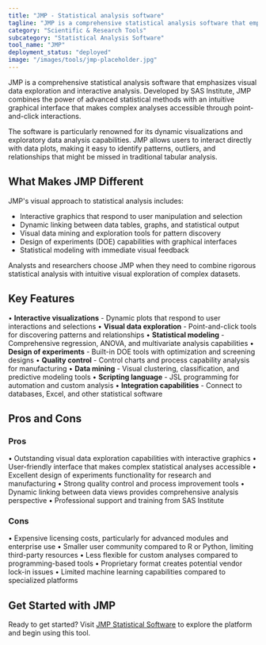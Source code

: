 ```yaml
---
title: "JMP - Statistical analysis software"
tagline: "JMP is a comprehensive statistical analysis software that emphasizes visual data exploration and interactive analysis..."
category: "Scientific & Research Tools"
subcategory: "Statistical Analysis Software"
tool_name: "JMP"
deployment_status: "deployed"
image: "/images/tools/jmp-placeholder.jpg"
---
```


JMP is a comprehensive statistical analysis software that emphasizes visual data exploration and interactive analysis. Developed by SAS Institute, JMP combines the power of advanced statistical methods with an intuitive graphical interface that makes complex analyses accessible through point-and-click interactions.

The software is particularly renowned for its dynamic visualizations and exploratory data analysis capabilities. JMP allows users to interact directly with data plots, making it easy to identify patterns, outliers, and relationships that might be missed in traditional tabular analysis.

## What Makes JMP Different

JMP's visual approach to statistical analysis includes:
- Interactive graphics that respond to user manipulation and selection
- Dynamic linking between data tables, graphs, and statistical output
- Visual data mining and exploration tools for pattern discovery
- Design of experiments (DOE) capabilities with graphical interfaces
- Statistical modeling with immediate visual feedback

Analysts and researchers choose JMP when they need to combine rigorous statistical analysis with intuitive visual exploration of complex datasets.

## Key Features

• **Interactive visualizations** - Dynamic plots that respond to user interactions and selections
• **Visual data exploration** - Point-and-click tools for discovering patterns and relationships
• **Statistical modeling** - Comprehensive regression, ANOVA, and multivariate analysis capabilities
• **Design of experiments** - Built-in DOE tools with optimization and screening designs
• **Quality control** - Control charts and process capability analysis for manufacturing
• **Data mining** - Visual clustering, classification, and predictive modeling tools
• **Scripting language** - JSL programming for automation and custom analysis
• **Integration capabilities** - Connect to databases, Excel, and other statistical software

## Pros and Cons

### Pros
• Outstanding visual data exploration capabilities with interactive graphics
• User-friendly interface that makes complex statistical analyses accessible
• Excellent design of experiments functionality for research and manufacturing
• Strong quality control and process improvement tools
• Dynamic linking between data views provides comprehensive analysis perspective
• Professional support and training from SAS Institute

### Cons
• Expensive licensing costs, particularly for advanced modules and enterprise use
• Smaller user community compared to R or Python, limiting third-party resources
• Less flexible for custom analyses compared to programming-based tools
• Proprietary format creates potential vendor lock-in issues
• Limited machine learning capabilities compared to specialized platforms

## Get Started with JMP

Ready to get started? Visit [JMP Statistical Software](https://www.jmp.com/) to explore the platform and begin using this tool.